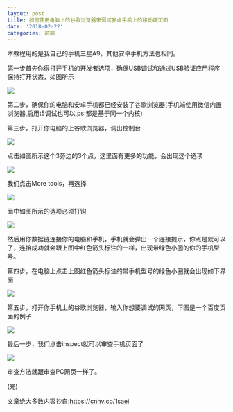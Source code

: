 ```yaml
---
layout: post
title: 如何使用电脑上的谷歌浏览器来调试安卓手机上的移动端页面
date: '2018-02-22'
categories: 前端
---
```


本教程用的是我自己的手机三星A9，其他安卓手机方法也相同。

第一步首先你得打开手机的开发者选项，确保USB调试和通过USB验证应用程序保持打开状态，如图所示

![](/image/2018-02-22-1-1.png)

第二步，确保你的电脑和安卓手机都已经安装了谷歌浏览器(手机端使用微信内置浏览器,启用t5调试也可以,ps:都是基于同一个内核)

第三步，打开你电脑的上谷歌浏览器，调出控制台

![](/image/2018-02-22-1-2.png)

点击如图所示这个3旁边的3个点，这里面有更多的功能，会出现这个选项

![](/image/2018-02-22-1-3.png)

我们点击More tools，再选择

![](/image/2018-02-22-1-4.png)

面中如图所示的选项必须打钩

![](/image/2018-02-22-1-5.png)

然后用你数据链连接你的电脑和手机，手机就会弹出一个连接提示，你点是就可以了，连接成功就会跟上图中红色箭头标注的一样，出现带绿色小圈的你的手机型号。

第四步，在电脑上点击上图红色箭头标注的带手机型号的绿色小圈就会出现如下界面

![](/image/2018-02-22-1-6.png)

第五步，打开你手机上的谷歌浏览器，输入你想要调试的网页，下图是一个百度页面的例子

![](/image/2018-02-22-1-7.png)

最后一步，我们点击inspect就可以审查手机页面了

![](/image/2018-02-22-1-8.png)

审查方法就跟审查PC网页一样了。

(完)

文章绝大多数内容抄自:https://cnhv.co/1saei
